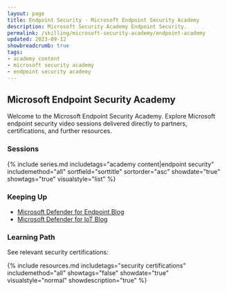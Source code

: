 ```yaml
---
layout: page
title: Endpoint Security - Microsoft Endpoint Security Academy
description: Microsoft Security Academy Endpoint Security.
permalink: /skilling/microsoft-security-academy/endpoint-academy
updated: 2023-09-12
showbreadcrumb: true
tags: 
- academy content
- microsoft security academy
- endpoint security academy
---
```


## Microsoft Endpoint Security Academy
Welcome to the Microsoft Endpoint Security Academy. Explore Microsoft endpoint security video sessions delivered directly to partners, certifications, and further resources.


### Sessions
{% include series.md 
    includetags="academy content|endpoint security" includemethod="all" 
    sortfield="sorttitle" sortorder="asc" showdate="true" showtags="true" 
    visualstyle="list"
%}


### Keeping Up
* [Microsoft Defender for Endpoint Blog](https://techcommunity.microsoft.com/t5/microsoft-defender-for-endpoint/bg-p/MicrosoftDefenderATPBlog)
* [Microsoft Defender for IoT Blog](https://techcommunity.microsoft.com/t5/microsoft-defender-for-iot-blog/bg-p/MicrosoftDefenderIoTBlog)


### Learning Path
See relevant security certifications:

{% include resources.md
    includetags="security certifications"
    includemethod="all" 
    showtags="false" 
    showdate="true" 
    visualstyle="normal" 
    showdescription="true"
%}